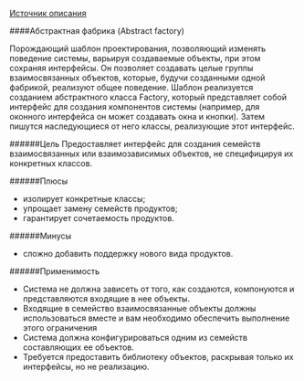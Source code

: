 [Источник описания][source]

####Абстрактная фабрика (Abstract factory) 

 Порождающий шаблон проектирования, позволяющий изменять поведение системы, варьируя создаваемые объекты, при этом сохраняя интерфейсы. Он позволяет создавать целые группы взаимосвязанных объектов, которые, будучи созданными одной фабрикой, реализуют общее поведение. Шаблон реализуется созданием абстрактного класса Factory, который представляет собой интерфейс для создания компонентов системы (например, для оконного интерфейса он может создавать окна и кнопки). Затем пишутся наследующиеся от него классы, реализующие этот интерфейс.

######Цель
Предоставляет интерфейс для создания семейств взаимосвязанных или взаимозависимых объектов, не специфицируя их конкретных классов.

######Плюсы
*	изолирует конкретные классы;
*	упрощает замену семейств продуктов;
*	гарантирует сочетаемость продуктов.

######Минусы
*	сложно добавить поддержку нового вида продуктов.

######Применимость
*	Система не должна зависеть от того, как создаются, компонуются и представляются входящие в нее объекты.
*	Входящие в семейство взаимосвязанные объекты должны использоваться вместе и вам необходимо обеспечить выполнение этого ограничения
*	Система должна конфигурироваться одним из семейств составляющих ее объектов.
*	Требуется предоставить библиотеку объектов, раскрывая только их интерфейсы, но не реализацию.


[source]: http://ru.wikipedia.org/wiki/%D0%90%D0%B1%D1%81%D1%82%D1%80%D0%B0%D0%BA%D1%82%D0%BD%D0%B0%D1%8F_%D1%84%D0%B0%D0%B1%D1%80%D0%B8%D0%BA%D0%B0_(%D1%88%D0%B0%D0%B1%D0%BB%D0%BE%D0%BD_%D0%BF%D1%80%D0%BE%D0%B5%D0%BA%D1%82%D0%B8%D1%80%D0%BE%D0%B2%D0%B0%D0%BD%D0%B8%D1%8F)#.D0.9F.D1.80.D0.B8.D0.BC.D0.B5.D1.80_Ruby